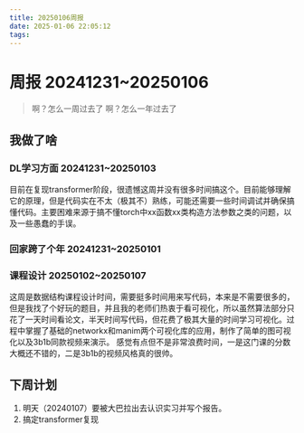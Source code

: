 ```yaml
---
title: 20250106周报
date: 2025-01-06 22:05:12
tags:
---
```


# 周报 20241231~20250106
> 啊？怎么一周过去了
> 啊？怎么一年过去了

## 我做了啥
### DL学习方面 20241231~20250103
目前在复现transformer阶段，很遗憾这周并没有很多时间搞这个。目前能够理解它的原理，但是代码实在不太（极其不）熟练，可能还需要一些时间调试并确保搞懂代码。主要困难来源于搞不懂torch中xx函数xx类构造方法参数之类的问题，以及一些愚蠢的手误。

### 回家跨了个年 20241231~20250101

### 课程设计 20250102~20250107
这周是数据结构课程设计时间，需要挺多时间用来写代码，本来是不需要很多的，但是我找了个好玩的题目，并且我的老师们热衷于看可视化，所以虽然算法部分只花了一天时间看论文，半天时间写代码，但花费了极其大量的时间学习可视化。过程中掌握了基础的networkx和manim两个可视化库的应用，制作了简单的图可视化以及3b1b同款视频来演示。
感觉有点但不是非常浪费时间，一是这门课的分数大概还不错的，二是3b1b的视频风格真的很帅。

## 下周计划
1. 明天（20240107）要被大巴拉出去认识实习并写个报告。
2. 搞定transformer复现
